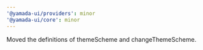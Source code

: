 ```yaml
---
'@yamada-ui/providers': minor
'@yamada-ui/core': minor
---
```


Moved the definitions of themeScheme and changeThemeScheme.
